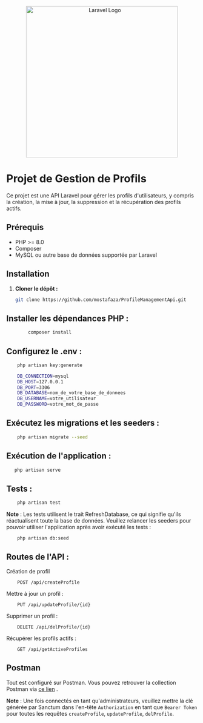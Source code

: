 <p align="center"><a href="https://laravel.com" target="_blank"><img src="https://raw.githubusercontent.com/laravel/art/master/logo-lockup/5%20SVG/2%20CMYK/1%20Full%20Color/laravel-logolockup-cmyk-red.svg" width="400" alt="Laravel Logo"></a></p>

# Projet de Gestion de Profils

Ce projet est une API Laravel pour gérer les profils d'utilisateurs, y compris la création, la mise à jour, la suppression et la récupération des profils actifs.

## Prérequis

- PHP >= 8.0
- Composer
- MySQL ou autre base de données supportée par Laravel

## Installation

1. **Cloner le dépôt :**

   ```bash
   git clone https://github.com/mostafaza/ProfileManagementApi.git

## Installer les dépendances PHP :

```bash
        composer install
```


## Configurez le .env :

```bash
    php artisan key:generate
```
```bash
    DB_CONNECTION=mysql
    DB_HOST=127.0.0.1
    DB_PORT=3306
    DB_DATABASE=nom_de_votre_base_de_donnees
    DB_USERNAME=votre_utilisateur
    DB_PASSWORD=votre_mot_de_passe
```

## Exécutez les migrations et les seeders :

```bash
    php artisan migrate --seed
```

## Exécution de l'application :

```bash
   php artisan serve
```


## Tests :

```bash
    php artisan test
```

<b>Note</b> : Les tests utilisent le trait RefreshDatabase, ce qui signifie qu'ils réactualisent toute la base de données. Veuillez relancer les seeders pour pouvoir utiliser l'application après avoir exécuté les tests :

```
    php artisan db:seed
```

## Routes de l'API :

Création de profil

```
    POST /api/createProfile
```

Mettre à jour un profil :

```
    PUT /api/updateProfile/{id}
```

Supprimer un profil :

```
    DELETE /api/delProfile/{id}
```

Récupérer les profils actifs :

```
    GET /api/getActiveProfiles
```
## Postman

Tout est configuré sur Postman. Vous pouvez retrouver la collection Postman via <a href="https://test-entretien-bouhou-mostafa.postman.co/workspace/Test-entretien-Bouhou-Mostafa-W~e35025ca-48a8-4b9d-8b9e-084cc409ac39/collection/36187956-00bf36bb-67b1-458c-bc84-5099449e427c">ce lien</a> .

<b>Note</b> : Une fois connectés en tant qu'administrateurs, veuillez mettre la clé générée par Sanctum dans l'en-tête `Authorization` en tant que `Bearer Token` pour toutes les requêtes `createProfile`, `updateProfile`, `delProfile`.


